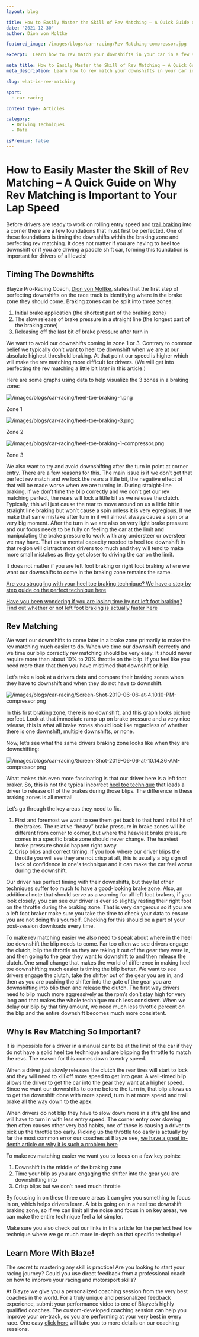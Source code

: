 ```yaml
---
layout: blog

title: How to Easily Master the Skill of Rev Matching – A Quick Guide on Why Rev Matching is Important to Your Lap Speed
date: "2021-12-30"
author: Dion von Moltke

featured_image: /images/blogs/car-racing/Rev-Matching-compressor.jpg

excerpt:  Learn how to rev match your downshifts in your car in a few simple steps. This easy-to-follow guide shows you how to drive more efficiently and improve your car's performance.

meta_title: How to Easily Master the Skill of Rev Matching – A Quick Guide on Why Rev Matching is Important to Your Lap Speed
meta_description: Learn how to rev match your downshifts in your car in a few simple steps. This easy-to-follow guide shows you how to drive more efficiently and improve your car's performance.

slug: what-is-rev-matching

sport:
  - car racing

content_type: Articles

category:
  - Driving Techniques
  - Data

isPremium: false
---
```




# How to Easily Master the Skill of Rev Matching – A Quick Guide on Why Rev Matching is Important to Your Lap Speed

Before drivers are ready to work on rolling entry speed and [trail braking](https://blayze.io/blog/car-racing/the-official-trail-braking-guide) into a corner there are a few foundations that must first be perfected. One of these foundations is timing the downshifts within the braking zone and perfecting rev matching. It does not matter if you are having to heel toe downshift or if you are driving a paddle shift car, forming this foundation is important for drivers of all levels!

## Timing The Downshifts

Blayze Pro-Racing Coach, [Dion von Moltke](https://blayze.io/coach/dion-von-moltke), states that the first step of perfecting downshifts on the race track is identifying where in the brake zone they should come. Braking zones can be split into three zones:

1. Initial brake application (the shortest part of the braking zone)
2. The slow release of brake pressure in a straight line (the longest part of the braking zone)
3. Releasing off the last bit of brake pressure after turn in

We want to avoid our downshifts coming in zone 1 or 3. Contrary to common belief we typically don’t want to heel toe downshift when we are at our absolute highest threshold braking. At that point our speed is higher which will make the rev matching more difficult for drivers. (We will get into perfecting the rev matching a little bit later in this article.)

Here are some graphs using data to help visualize the 3 zones in a braking zone:

![/images/blogs/car-racing/heel-toe-braking-1.png](https://blayze.io/assets/images/blogs/car-racing/heel-toe-braking-1.jpg)

Zone 1

![/images/blogs/car-racing/heel-toe-braking-3.png](https://blayze.io/assets/images/blogs/car-racing/heel-toe-braking-3.jpg)

Zone 2

![/images/blogs/car-racing/heel-toe-braking-1-compressor.png](https://blayze.io/assets/images/blogs/car-racing/heel-toe-braking-1-compressor.jpg)

Zone 3

We also want to try and avoid downshifting after the turn in point at corner entry. There are a few reasons for this. The main issue is if we don’t get that perfect rev match and we lock the rears a little bit, the negative effect of that will be made worse when we are turning in. During straight-line braking, if we don’t time the blip correctly and we don't get our rev matching perfect, the rears will lock a little bit as we release the clutch. Typically, this will just cause the rear to move around on us a little bit in straight line braking but won’t cause a spin unless it is very egregious. If we make that same mistake after turn in it will almost always cause a spin or a very big moment. After the turn in we are also on very light brake pressure and our focus needs to be fully on feeling the car at the limit and manipulating the brake pressure to work with any understeer or oversteer we may have. That extra mental capacity needed to heel toe downshift in that region will distract most drivers too much and they will tend to make more small mistakes as they get closer to driving the car on the limit.

It does not matter if you are left foot braking or right foot braking where we want our downshifts to come in the braking zone remains the same.

[Are you struggling with your heel toe braking technique? We have a step by step guide on the perfect technique here](https://blayze.io/blog/car-racing/heel-and-toe-downshifting/)

[Have you been wondering if you are losing time by not left foot braking? Find out whether or not left foot braking is actually faster here](https://blayze.io/blog/car-racing/is-left-foot-braking-faster)

## Rev Matching

We want our downshifts to come later in a brake zone primarily to make the rev matching much easier to do. When we time our downshift correctly and we time our blip correctly rev matching should be very easy. It should never require more than about 10% to 20% throttle on the blip. If you feel like you need more than that then you have mistimed that downshift or blip.

Let’s take a look at a drivers data and compare their braking zones when they have to downshift and when they do not have to downshift.

![/images/blogs/car-racing/Screen-Shot-2019-06-06-at-4.10.10-PM-compressor.png](https://blayze.io/assets/images/blogs/car-racing/Screen-Shot-2019-06-06-at-4.10.10-PM-compressor.jpg)

In this first braking zone, there is no downshift, and this graph looks picture perfect. Look at that immediate ramp-up on brake pressure and a very nice release, this is what all brake zones should look like regardless of whether there is one downshift, multiple downshifts, or none.

Now, let’s see what the same drivers braking zone looks like when they are downshifting:

![/images/blogs/car-racing/Screen-Shot-2019-06-06-at-10.14.36-AM-compressor.png](https://blayze.io/assets/images/blogs/car-racing/Screen-Shot-2019-06-06-at-10.14.36-AM-compressor.jpg)

What makes this even more fascinating is that our driver here is a left foot braker. So, this is not the typical incorrect [heel toe technique](https://blayze.io/blog/car-racing/heel-and-toe-downshifting) that leads a driver to release off of the brakes during those blips. The difference in these braking zones is all mental!

Let’s go through the key areas they need to fix.

1. First and foremost we want to see them get back to that hard initial hit of the brakes. The relative “heavy” brake pressure in brake zones will be different from corner to corner, but where the heaviest brake pressure comes in a specific brake zone should never change. The heaviest brake pressure should happen right away.
2. Crisp blips and correct timing. If you look where our driver blips the throttle you will see they are not crisp at all, this is usually a big sign of lack of confidence in one's technique and it can make the car feel worse during the downshift.

Our driver has perfect timing with their downshifts, but they let other techniques suffer too much to have a good-looking brake zone. Also, an additional note that should serve as a warning for all left foot brakers, if you look closely, you can see our driver is ever so slightly resting their right foot on the throttle during the braking zone. That is very dangerous so if you are a left foot braker make sure you take the time to check your data to ensure you are not doing this yourself. Checking for this should be a part of your post-session downloads every time.

To make rev matching easier we also need to speak about where in the heel toe downshift the blip needs to come. Far too often we see drivers engage the clutch, blip the throttle as they are taking it out of the gear they were in, and then going to the gear they want to downshift to and then release the clutch. One small change that makes the world of difference in making heel toe downshifting much easier is timing the blip better. We want to see drivers engage the clutch, take the shifter out of the gear you are in, and then as you are pushing the shifter into the gate of the gear you are downshifting into blip then and release the clutch. The first way drivers need to blip much more aggressively as the rpm’s don’t stay high for very long and that makes the whole technique much less consistent. When we delay our blip by that tiny amount, we need much less throttle percent on the blip and the entire downshift becomes much more consistent.

## Why Is Rev Matching So Important?

It is impossible for a driver in a manual car to be at the limit of the car if they do not have a solid heel toe technique and are blipping the throttle to match the revs. The reason for this comes down to entry speed.

When a driver just slowly releases the clutch the rear tires will start to lock and they will need to kill off more speed to get into gear. A well-timed blip allows the driver to get the car into the gear they want at a higher speed. Since we want our downshifts to come before the turn in, that blip allows us to get the downshift done with more speed, turn in at more speed and trail brake all the way down to the apex.

When drivers do not blip they have to slow down more in a straight line and will have to turn in with less entry speed. The corner entry over slowing then often causes other very bad habits, one of those is causing a driver to pick up the throttle too early. Picking up the throttle too early is actually by far the most common error our coaches at Blayze see, [we have a great in-depth article on why it is such a problem here](https://blayze.io/blog/car-racing/go-faster-on-the-racetrack-by-spending-less-time-on-throttle)

To make rev matching easier we want you to focus on a few key points:

1. Downshift in the middle of the braking zone
2. Time your blip as you are engaging the shifter into the gear you are downshifting into
3. Crisp blips but we don’t need much throttle

By focusing in on these three core areas it can give you something to focus in on, which helps drivers learn. A lot is going on in a heel toe downshift braking zone, so if we can limit all the noise and focus in on key areas, we can make the entire technique feel a lot simpler.

Make sure you also check out our links in this article for the perfect heel toe technique where we go much more in-depth on that specific technique!

## Learn More With Blaze!

The secret to mastering any skill is practice! Are you looking to start your racing journey? Could you use direct feedback from a professional coach on how to improve your racing and motorsport skills?

At Blayze we give you a personalized coaching session from the very best coaches in the world. For a truly unique and personalized feedback experience, submit your performance video to one of Blayze’s highly qualified coaches. The custom-developed coaching session can help you improve your on-track, so you are performing at your very best in every race. One easy [click here](https://blayze.io/) will take you to more details on our coaching sessions.